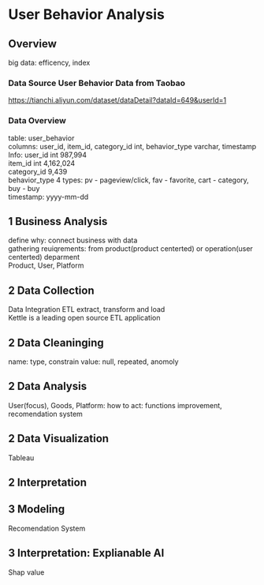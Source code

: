 # User Behavior Analysis

## Overview
big data: efficency, index


### Data Source User Behavior Data from Taobao
https://tianchi.aliyun.com/dataset/dataDetail?dataId=649&userId=1

### Data Overview 
table: user_behavior<br>
columns: user_id, item_id, category_id int, behavior_type varchar, timestamp<br>
Info:
user_id int 987,994 <br>
item_id int 4,162,024<br>
category_id 9,439<br>
behavior_type 4 types: pv - pageview/click, fav - favorite, cart - category, buy - buy<br>
timestamp: yyyy-mm-dd<br>

## 1 Business Analysis
define why: connect business with data<br> 
gathering reuiqrements: from product(product centerted) or operation(user centerted) deparment<br> 
Product, User, Platform <br> 

## 2 Data Collection 
Data Integration ETL extract, transform and load<br>
Kettle is a leading open source ETL application<br>

## 2 Data Cleaninging 
name: type, constrain 
value: null, repeated, anomoly 

## 2 Data Analysis 
User(focus), Goods, Platform: how to act: functions improvement, recomendation system 

## 2 Data Visualization 
Tableau 

## 2 Interpretation 


## 3 Modeling 

Recomendation System 

## 3 Interpretation: Explianable AI 

Shap value 

